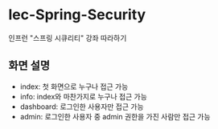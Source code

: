 # lec-Spring-Security
인프런 "스프링 시큐리티" 강좌 따라하기

## 화면 설명
- index: 첫 화면으로 누구나 접근 가능
- info: index와 마찬가지로 누구나 접근 가능
- dashboard: 로그인한 사용자만 접근 가능
- admin: 로그인한 사용자 중 admin 권한을 가진 사람만 접근 가능